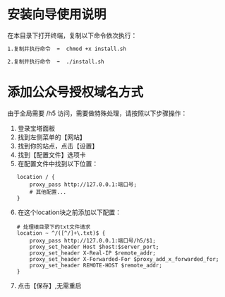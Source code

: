# 安装向导使用说明

在本目录下打开终端，复制以下命令依次执行：

```bash
1.复制并执行命令  ➡️  chmod +x install.sh
```

```bash
2.复制并执行命令  ➡️  ./install.sh
```

# 添加公众号授权域名方式

由于全局需要 /h5 访问，需要做特殊处理，请按照以下步骤操作：

1. 登录宝塔面板
2. 找到左侧菜单的【网站】
3. 找到你的站点，点击【设置】
4. 找到【配置文件】选项卡
5. 在配置文件中找到以下位置：
```
   location / {
       proxy_pass http://127.0.0.1:端口号;
       # 其他配置...
   }
```
6. 在这个location块之前添加以下配置：
```
   # 处理根目录下的txt文件请求
   location ~ ^/([^/]+\.txt)$ {
       proxy_pass http://127.0.0.1:端口号/h5/$1;
       proxy_set_header Host $host:$server_port;
       proxy_set_header X-Real-IP $remote_addr;
       proxy_set_header X-Forwarded-For $proxy_add_x_forwarded_for;
       proxy_set_header REMOTE-HOST $remote_addr;
   }
```
7. 点击【保存】,无需重启
